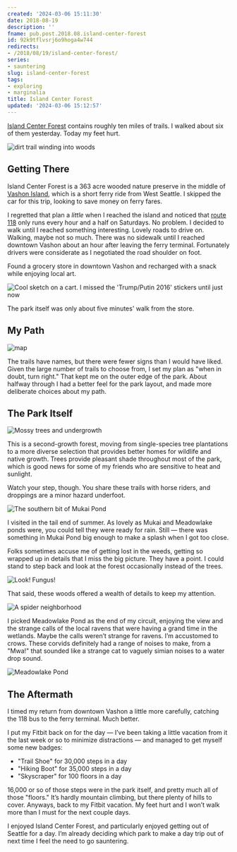 ```yaml
---
created: '2024-03-06 15:11:30'
date: 2018-08-19
description: ''
fname: pub.post.2018.08.island-center-forest
id: 92k9tflvsrj6o9hoga4w744
redirects:
- /2018/08/19/island-center-forest/
series:
- sauntering
slug: island-center-forest
tags:
- exploring
- marginalia
title: Island Center Forest
updated: '2024-03-06 15:12:57'
---
```


[Island Center Forest](https://www.wta.org/go-hiking/hikes/island-center-forest) contains roughly ten miles of trails. I walked about six of them yesterday. Today my feet hurt.

<!-- more -->

![dirt trail winding into woods](assets/img/2018/cover-2018-08-19.jpg)

## Getting There

Island Center Forest is a 363 acre wooded nature preserve in the middle of [Vashon Island](http://www.vashonchamber.com/), which is a short ferry ride from West Seattle. I skipped the car for this trip, looking to save money on ferry fares.

I regretted that plan a *little* when I reached the island and noticed that [route 118](https://www.kingcounty.gov/depts/transportation/metro/schedules-maps/118-119.aspx) only runs every hour and a half on Saturdays. No problem. I decided to walk until I reached something interesting. Lovely roads to drive on. Walking, maybe not so much. There was no sidewalk until I reached downtown Vashon about an hour after leaving the ferry terminal. Fortunately drivers were considerate as I negotiated the road shoulder on foot.

Found a grocery store in downtown Vashon and recharged with a snack while enjoying local art.

![Cool sketch on a cart. I missed the 'Trump/Putin 2016' stickers until just now](assets/img/2018/art-cart.jpg)

The park itself was only about five minutes' walk from the store.

## My Path

![map](assets/img/2018/map.jpg "The trails I covered, more or less")

The trails have names, but there were fewer signs than I would have liked. Given the large number of trails to choose from, I set my plan as "when in doubt, turn right." That kept me on the outer edge of the park. About halfway through I had a better feel for the park layout, and made more deliberate choices about my path.

## The Park Itself

![Mossy trees and undergrowth](assets/img/2018/mossy-trees.jpg)

This is a second-growth forest, moving from single-species tree plantations to a more diverse selection that provides better homes for wildlife and native growth. Trees provide pleasant shade throughout most of the park, which is good news for some of my friends who are sensitive to heat and sunlight.

Watch your step, though. You share these trails with horse riders, and droppings are a minor hazard underfoot.

![The southern bit of Mukai Pond](assets/img/2018/mukai-pond.jpg)

I visited in the tail end of summer. As lovely as Mukai and Meadowlake ponds were, you could tell they were ready for rain. Still — there was something in Mukai Pond big enough to make a splash when I got too close.

Folks sometimes accuse me of getting lost in the weeds, getting so wrapped up in details that I miss the big picture. They have a point. I could stand to step back and look at the forest occasionally instead of the trees.

![Look! Fungus!](assets/img/2018/fungus.jpg)

That said, these woods offered a wealth of details to keep my attention.

![A spider neighborhood](assets/img/2018/cobwebs.jpg)

I picked Meadowlake Pond as the end of my circuit, enjoying the view and the strange calls of the local ravens that were having a grand time in the wetlands. Maybe the calls weren’t strange for ravens. I’m accustomed to crows. These corvids definitely had a range of noises to make, from a "Mwa\!" that sounded like a strange cat to vaguely simian noises to a water drop sound.

![Meadowlake Pond](assets/img/2018/meadowlake-pond.jpg)

## The Aftermath

I timed my return from downtown Vashon a little more carefully, catching the 118 bus to the ferry terminal. Much better.

I put my Fitbit back on for the day — I’ve been taking a little vacation from it the last week or so to minimize distractions — and managed to get myself some new badges:

- "Trail Shoe" for 30,000 steps in a day
- "Hiking Boot" for 35,000 steps in a day
- "Skyscraper" for 100 floors in a day

16,000 or so of those steps were in the park itself, and pretty much all of those "floors." It’s hardly mountain climbing, but there plenty of hills to cover. Anyways, back to my Fitbit vacation. My feet hurt and I won’t walk more than I must for the next couple days.

I enjoyed Island Center Forest, and particularly enjoyed getting out of Seattle for a day. I’m already deciding which park to make a day trip out of next time I feel the need to go sauntering.